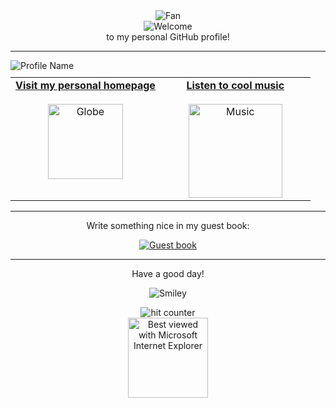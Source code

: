 <div align="center">
<img src="https://github.com/fnky/fnky/raw/fnky/img/fan-1.gif" alt="Fan" align="center">
</div>

<div align="center">
<img src="https://github.com/fnky/fnky/raw/fnky/img/welcome-fire.gif" alt="Welcome" align="center">
</div>

<div align="center">
to my personal GitHub profile!
</div>

<hr>

<div alig="center">
<img src="https://www.bloggif.com/tmp/53ef6224826d476a6663e7c904b228b4/text.gif?1758802111" alt="Profile Name" align="center">
</div>

<table width="100%" align="center" style="margin-top: 10px; border-spacing: 20px;">
  <tr>
    <td align="center" valign="top" style="width: 50%;">
      <a href="https://0xh4ck3rm4n.vercel.app/">
        <strong>Visit my personal homepage</strong>
        <br /><br />
        <img alt="Globe" height="120" src="https://github.com/fnky/fnky/raw/fnky/img/website.gif">
      </a>
    </td>
    <td align="center" valign="top" style="width: 50%;">
      <a href="https://youtu.be/Uw5OLnN7UvM?si=q-9L-xuDsqFF6M4r">
        <strong>Listen to cool music</strong>
        <br /><br />
        <img alt="Music" height="150" src="https://github.com/BrunnerLivio/brunnerlivio/blob/master/images/music.gif">
      </a>
    </td>
  </tr>
</table>

<hr>

<div align="center">
<p>Write something nice in my guest book:</p>
<a href="https://github.com/0xh4ck3rm4n/0xh4ck3rm4n/issues"><img src="https://github.com/fnky/fnky/raw/fnky/img/guestbook.gif" alt="Guest book" align="center"></a>
</div>

<hr>

<div align="center">
<p>Have a good day!</p>
<div>
<img src="https://github.com/fnky/fnky/raw/fnky/img/smile.gif" alt="Smiley" align="center">
</div>
</div>

<div align="center">
<p></p>
<img src="https://profile-counter.glitch.me/fnky/count.svg" alt="hit counter" align="center">
</div>

<div align="center">
<img src="https://github.com/fnky/fnky/raw/fnky/img/ie.jpg" alt="Best viewed with Microsoft Internet Explorer" align="center" width="128">
</div>
